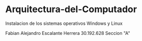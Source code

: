 # Arquitectura-del-Computador
Instalacion de los sistemas operativos Windows y Linux

Fabian Alejandro Escalante Herrera
30.192.628
Seccion "A"
